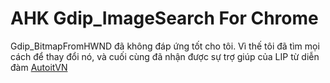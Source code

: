 # AHK Gdip_ImageSearch For Chrome
Gdip_BitmapFromHWND đã không đáp ứng tốt cho tôi. Vì thế tôi đã tìm mọi cách để thay đổi nó, và cuối cùng đã nhận được sự trợ giúp của LIP
từ diễn đàm [AutoitVN](http://autoitvn.com)
